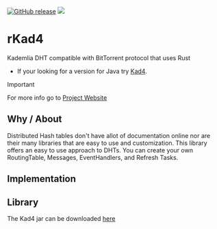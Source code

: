 [![GitHub release](https://img.shields.io/github/v/release/DrBrad/rKad4.svg)](https://github.com/DrBrad/Kad4/releases)
![](https://img.shields.io/badge/platform-win%20%7C%20macos%20%7C%20linux-pass.svg)

# rKad4
Kademlia DHT compatible with BitTorrent protocol that uses Rust
- If your looking for a version for Java try [Kad4](https://github.com/DrBrad/Kad4).
> [!IMPORTANT]
> For more info go to [Project Website](https://kademlia.rs)

Why / About
-----
Distributed Hash tables don't have allot of documentation online nor are their many libraries that are easy to use and customization. This library offers an easy to use approach to DHTs. You can create your own RoutingTable, Messages, EventHandlers, and Refresh Tasks.

Implementation
-----

Library
-----
The Kad4 jar can be downloaded [here]()
